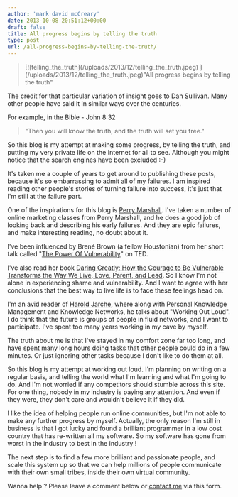 ```yaml
---
author: 'mark david mcCreary'
date: 2013-10-08 20:51:12+00:00
draft: false
title: All progress begins by telling the truth
type: post
url: /all-progress-begins-by-telling-the-truth/
---
```


<blockquote>[![telling_the_truth](/uploads/2013/12/telling_the_truth.jpeg)
](/uploads/2013/12/telling_the_truth.jpeg)"All progress begins by telling the truth"</blockquote>


The credit for that particular variation of insight goes to Dan Sullivan. Many other people have said it in similar ways over the centuries.

For example, in the Bible - John 8:32


<blockquote>"Then you will know the truth, and the truth will set you free."</blockquote>


So this blog is my attempt at making some progress, by telling the truth, and putting my very private life on the Internet for all to see. Although you might notice that the search engines have been excluded :-)

It's taken me a couple of years to get around to publishing these posts, because it's so embarrassing to admit all of my failures. I am inspired reading other people's stories of turning failure into success, it's just that I'm still at the failure part.

One of the inspirations for this blog is [Perry Marshall](http://www.perrymarshall.com). I've taken a number of online marketing classes from Perry Marshall, and he does a good job of looking back and describing his early failures. And they are epic failures, and make interesting reading, no doubt about it.

I've been influenced by Brené Brown (a fellow Houstonian) from her short talk called "[The Power Of Vulnerability](http://www.ted.com/talks/brene_brown_on_vulnerability.html)" on TED.

I've also read her book [Daring Greatly: How the Courage to Be Vulnerable Transforms the Way We Live, Love, Parent, and Lead](http://www.amazon.com/Daring-Greatly-Courage-Vulnerable-Transforms-ebook/dp/B007P7HRS4/ref=sr_1_1). So I know I'm not alone in experiencing shame and vulnerability. And I want to agree with her conclusions that the best way to live life is to face these feelings head on.

I'm an avid reader of [Harold Jarche](http://www.jarche.com), where along with Personal Knowledge Management and Knowledge Networks, he talks about "Working Out Loud". I do think that the future is groups of people in fluid networks, and I want to participate. I've spent too many years working in my cave by myself.

The truth about me is that I've stayed in my comfort zone far too long, and have spent many long hours doing tasks that other people could do in a few minutes. Or just ignoring other tasks because I don't like to do them at all.

So this blog is my attempt at working out loud. I'm planning on writing on a regular basis, and telling the world what I'm learning and what I'm going to do. And I'm not worried if any competitors should stumble across this site. For one thing, nobody in my industry is paying any attention. And even if they were, they don't care and wouldn't believe it if they did.

I like the idea of helping people run online communities, but I'm not able to make any further progress by myself. Actually, the only reason I'm still in business is that I got lucky and found a brilliant programmer in a low cost country that has re-written all my software. So my software has gone from worst in the industry to best in the industry !

The next step is to find a few more brilliant and passionate people, and scale this system up so that we can help millions of people communicate with their own small tribes, inside their own virtual community.

Wanna help ? Please leave a comment below or [contact me](http://www.mail-list.com/contact-us/) via this form.

